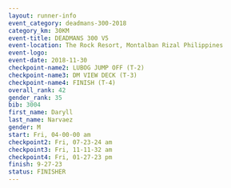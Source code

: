 ```yaml
---
layout: runner-info 
event_category: deadmans-300-2018 
category_km: 30KM 
event-title: DEADMANS 300 V5 
event-location: The Rock Resort, Montalban Rizal Philippines 
event-logo: 
event-date: 2018-11-30 
checkpoint-name2: LUBOG JUMP OFF (T-2) 
checkpoint-name3: DM VIEW DECK (T-3) 
checkpoint-name4: FINISH (T-4) 
overall_rank: 42
gender_rank: 35
bib: 3004
first_name: Daryll
last_name: Narvaez
gender: M
start: Fri, 04-00-00 am
checkpoint2: Fri, 07-23-24 am
checkpoint3: Fri, 11-11-32 am
checkpoint4: Fri, 01-27-23 pm
finish: 9-27-23
status: FINISHER
---
```

